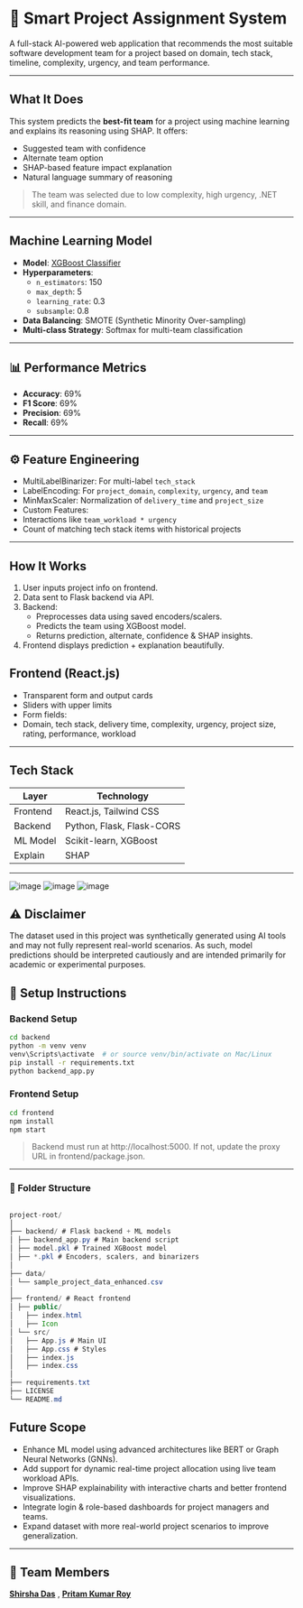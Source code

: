 # 🤖 Smart Project Assignment System

A full-stack AI-powered web application that recommends the most suitable software development team for a project based on domain, tech stack, timeline, complexity, urgency, and team performance.

---

##  What It Does

This system predicts the **best-fit team** for a project using machine learning and explains its reasoning using SHAP. It offers:

-  Suggested team with confidence
-  Alternate team option
-  SHAP-based feature impact explanation
-  Natural language summary of reasoning
 > The team was selected due to low complexity, high urgency, .NET skill, and finance domain.


---

##  Machine Learning Model

- **Model**: [XGBoost Classifier](https://xgboost.readthedocs.io/en/stable/)
- **Hyperparameters**:
  - `n_estimators`: 150  
  - `max_depth`: 5  
  - `learning_rate`: 0.3  
  - `subsample`: 0.8  
- **Data Balancing**: SMOTE (Synthetic Minority Over-sampling)
- **Multi-class Strategy**: Softmax for multi-team classification


---


## 📊 Performance Metrics

- **Accuracy**: 69%
- **F1 Score**: 69%
- **Precision**: 69%
- **Recall**: 69%
---

## ⚙️ Feature Engineering

-  MultiLabelBinarizer: For multi-label `tech_stack`
-  LabelEncoding: For `project_domain`, `complexity`, `urgency`, and `team`
-  MinMaxScaler: Normalization of `delivery_time` and `project_size`
-  Custom Features:
  - Interactions like `team_workload * urgency`
  - Count of matching tech stack items with historical projects

---

##  How It Works

1. User inputs project info on frontend.
2. Data sent to Flask backend via API.
3. Backend:
   - Preprocesses data using saved encoders/scalers.
   - Predicts the team using XGBoost model.
   - Returns prediction, alternate, confidence & SHAP insights.
4. Frontend displays prediction + explanation beautifully.


##  Frontend (React.js)

-  Transparent form and output cards
-  Sliders with upper limits
-  Form fields:
  - Domain, tech stack, delivery time, complexity, urgency, project size, rating, performance, workload

---

##  Tech Stack

| Layer     | Technology                            |
|-----------|----------------------------------------|
| Frontend  | React.js, Tailwind CSS                 |
| Backend   | Python, Flask, Flask-CORS              |
| ML Model  | Scikit-learn, XGBoost                  |
| Explain   | SHAP                                   |


---
![image](https://github.com/user-attachments/assets/2808c1ce-c1de-4157-8173-dd585db5da06)
![image](https://github.com/user-attachments/assets/cc407044-e564-4379-a22d-ea6288b64679)
![image](https://github.com/user-attachments/assets/96410c81-4035-4ad6-8d7b-66f3322feff7)


## ⚠️ Disclaimer

The dataset used in this project was synthetically generated using AI tools and may not fully represent real-world scenarios. As such, model predictions should be interpreted cautiously and are intended primarily for academic or experimental purposes.

## 🔧 Setup Instructions

###  Backend Setup

```bash
cd backend
python -m venv venv
venv\Scripts\activate  # or source venv/bin/activate on Mac/Linux
pip install -r requirements.txt
python backend_app.py
```
###  Frontend Setup
```bash
cd frontend
npm install
npm start
```
> Backend must run at http://localhost:5000. If not, update the proxy URL in frontend/package.json.

---

### 📁 Folder Structure
```java

project-root/
│
├── backend/ # Flask backend + ML models
│ ├── backend_app.py # Main backend script
│ ├── model.pkl # Trained XGBoost model
│ ├── *.pkl # Encoders, scalers, and binarizers
│
├── data/
│ └── sample_project_data_enhanced.csv
│
├── frontend/ # React frontend
│ ├── public/
│   ├── index.html 
│   ├── Icon
│ └── src/
│   ├── App.js # Main UI
│   ├── App.css # Styles
│   ├── index.js 
│   ├── index.css 
│  
├── requirements.txt
├── LICENSE
└── README.md
```
##  Future Scope

- Enhance ML model using advanced architectures like BERT or Graph Neural Networks (GNNs).
- Add support for dynamic real-time project allocation using live team workload APIs.
- Improve SHAP explainability with interactive charts and better frontend visualizations.
- Integrate login & role-based dashboards for project managers and teams.
- Expand dataset with more real-world project scenarios to improve generalization.
---
## 👥 Team Members

 [**Shirsha Das**](https://shirshadas.vercel.app/) , [**Pritam Kumar Roy**](https://pritam-kumar-roy.vercel.app/)
 

